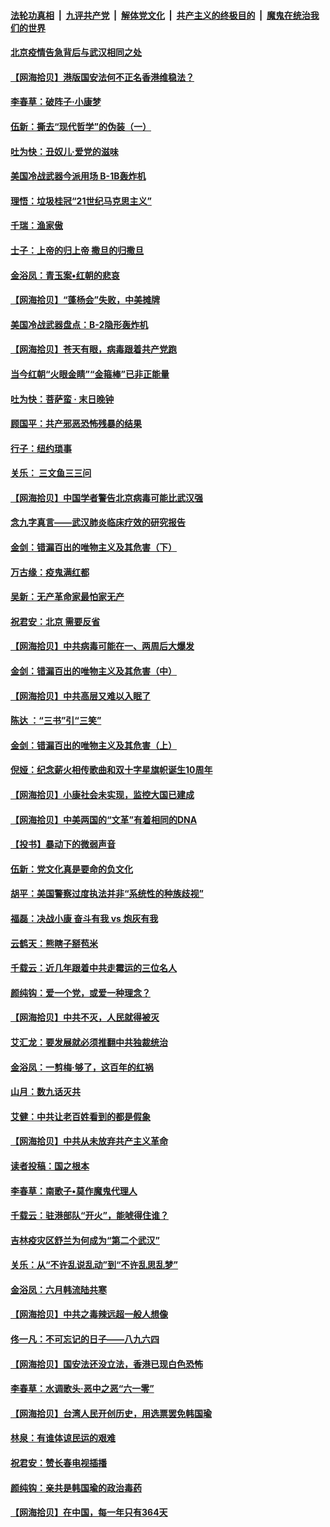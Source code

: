 ####  [法轮功真相](../../../../basic/blob/master/README.md?t=06231031) &nbsp;|&nbsp; [九评共产党](../../../../9ping.md/blob/master/README.md?t=06231031) &nbsp;|&nbsp; [解体党文化](../../../../jtdwh.md/blob/master/README.md?t=06231031)  &nbsp;|&nbsp; [共产主义的终极目的](../../../../gczydzjmd.md/blob/master/README.md?t=06231031) &nbsp;|&nbsp; [魔鬼在统治我们的世界](../../../../mgztzwmdsj.md/blob/master/README.md?t=06231031) 

#### [北京疫情告急背后与武汉相同之处](../pages/nsc993/n12201610.md?t=06231031) 

#### [【网海拾贝】港版国安法何不正名香港维稳法？](../pages/nsc993/n12203675.md?t=06231031) 

#### [李春草：破阵子·小康梦](../pages/nsc993/n12202996.md?t=06231031) 

#### [伍新：撕去“现代哲学”的伪装（一）](../pages/nsc993/n12202666.md?t=06231031) 

#### [吐为快：丑奴儿·爱党的滋味](../pages/nsc993/n12202630.md?t=06231031) 

#### [美国冷战武器今派用场 B-1B轰炸机](../pages/nsc993/n12202368.md?t=06231031) 

#### [理悟：垃圾桂冠“21世纪马克思主义”](../pages/nsc993/n12201220.md?t=06231031) 

#### [千瑞：渔家傲](../pages/nsc993/n12201174.md?t=06231031) 

#### [士子：上帝的归上帝 撒旦的归撒旦](../pages/nsc993/n12199902.md?t=06231031) 

#### [金浴凤：青玉案•红朝的悲哀](../pages/nsc993/n12199650.md?t=06231031) 

#### [【网海拾贝】“蓬杨会”失败，中美摊牌](../pages/nsc993/n12199598.md?t=06231031) 

#### [美国冷战武器盘点：B-2隐形轰炸机](../pages/nsc993/n12199226.md?t=06231031) 

#### [【网海拾贝】苍天有眼，病毒跟着共产党跑](../pages/nsc993/n12197648.md?t=06231031) 

#### [当今红朝“火眼金睛”“金箍棒”已非正能量](../pages/nsc993/n12196834.md?t=06231031) 

#### [吐为快：菩萨蛮 · 末日晚钟](../pages/nsc993/n12196689.md?t=06231031) 

#### [顾国平：共产邪恶恐怖残暴的结果](../pages/nsc993/n12195238.md?t=06231031) 

#### [行子：纽约琐事](../pages/nsc993/n12194752.md?t=06231031) 

#### [关乐： 三文鱼三三问](../pages/nsc993/n12194626.md?t=06231031) 

#### [【网海拾贝】中国学者警告北京病毒可能比武汉强](../pages/nsc993/n12193964.md?t=06231031) 

#### [念九字真言——武汉肺炎临床疗效的研究报告](../pages/nsc993/n12190804.md?t=06231031) 

#### [金剑：错漏百出的唯物主义及其危害（下）](../pages/nsc993/n12191909.md?t=06231031) 

#### [万古缘：疫鬼满红都](../pages/nsc993/n12191847.md?t=06231031) 

#### [吴新：无产革命家最怕家无产](../pages/nsc993/n12191806.md?t=06231031) 

#### [祝君安：北京 需要反省](../pages/nsc993/n12191766.md?t=06231031) 

#### [【网海拾贝】中共病毒可能在一、两周后大爆发](../pages/nsc993/n12190517.md?t=06231031) 

#### [金剑：错漏百出的唯物主义及其危害（中）](../pages/nsc993/n12188778.md?t=06231031) 

#### [【网海拾贝】中共高层又难以入眠了](../pages/nsc993/n12188425.md?t=06231031) 

#### [陈达 ：“三书”引“三笑”](../pages/nsc993/n12187929.md?t=06231031) 

#### [金剑：错漏百出的唯物主义及其危害（上）](../pages/nsc993/n12186502.md?t=06231031) 

#### [倪娅：纪念薪火相传歌曲和双十字星旗帜诞生10周年](../pages/nsc993/n12186439.md?t=06231031) 

#### [【网海拾贝】小康社会未实现，监控大国已建成](../pages/nsc993/n12185468.md?t=06231031) 

#### [【网海拾贝】中美两国的“文革”有着相同的DNA](../pages/nsc993/n12184487.md?t=06231031) 

#### [【投书】暴动下的微弱声音](../pages/nsc993/n12183493.md?t=06231031) 

#### [伍新：党文化真是要命的负文化](../pages/nsc993/n12182742.md?t=06231031) 

#### [胡平：美国警察过度执法并非“系统性的种族歧视”](../pages/nsc993/n12182713.md?t=06231031) 

#### [福磊：决战小康 奋斗有我 vs 炮灰有我](../pages/nsc993/n12182693.md?t=06231031) 

#### [云鹤天：熊瞎子掰苞米](../pages/nsc993/n12182680.md?t=06231031) 

#### [千载云：近几年跟着中共走霉运的三位名人](../pages/nsc993/n12182649.md?t=06231031) 

#### [颜纯钩：爱一个党，或爱一种理念？](../pages/nsc993/n12182640.md?t=06231031) 

#### [【网海拾贝】中共不灭，人民就得被灭](../pages/nsc993/n12180698.md?t=06231031) 

#### [艾汇龙：要发展就必须推翻中共独裁统治](../pages/nsc993/n12180647.md?t=06231031) 

#### [金浴凤：一剪梅·够了，这百年的红祸](../pages/nsc993/n12180002.md?t=06231031) 

#### [山月：数九话灭共](../pages/nsc993/n12179940.md?t=06231031) 

#### [艾健：中共让老百姓看到的都是假象](../pages/nsc993/n12179778.md?t=06231031) 

#### [【网海拾贝】中共从未放弃共产主义革命](../pages/nsc993/n12176687.md?t=06231031) 

#### [读者投稿：国之根本](../pages/nsc993/n12176662.md?t=06231031) 

#### [李春草：南歌子•莫作魔鬼代理人](../pages/nsc993/n12176610.md?t=06231031) 

#### [千载云：驻港部队“开火”，能唬得住谁？](../pages/nsc993/n12176028.md?t=06231031) 

#### [吉林疫灾区舒兰为何成为“第二个武汉”](../pages/nsc993/n12172816.md?t=06231031) 

#### [关乐：从“不许乱说乱动”到“不许乱思乱梦”](../pages/nsc993/n12174760.md?t=06231031) 

#### [金浴凤：六月韩流陆共寒](../pages/nsc993/n12174739.md?t=06231031) 

#### [【网海拾贝】中共之毒辣远超一般人想像](../pages/nsc993/n12174574.md?t=06231031) 

#### [佟一凡：不可忘记的日子——八九六四](../pages/nsc993/n12174371.md?t=06231031) 

#### [【网海拾贝】国安法还没立法，香港已现白色恐怖](../pages/nsc993/n12172467.md?t=06231031) 

#### [李春草：水调歌头·恶中之恶“六一零”](../pages/nsc993/n12171662.md?t=06231031) 

#### [【网海拾贝】台湾人民开创历史，用选票罢免韩国瑜](../pages/nsc993/n12169412.md?t=06231031) 

#### [林泉：有谁体谅民运的艰难](../pages/nsc993/n12169204.md?t=06231031) 

#### [祝君安：赞长春电视插播](../pages/nsc993/n12168998.md?t=06231031) 

#### [颜纯钩：亲共是韩国瑜的政治毒药](../pages/nsc993/n12168959.md?t=06231031) 

#### [【网海拾贝】在中国，每一年只有364天](../pages/nsc993/n12167508.md?t=06231031) 

